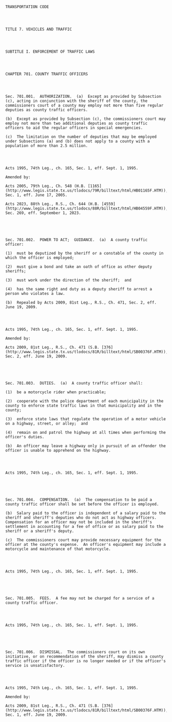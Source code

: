 ﻿
    
    
    	
    					
    
    
    TRANSPORTATION CODE
    
      
    
    
    TITLE 7. VEHICLES AND TRAFFIC
    
      
    
    
    SUBTITLE I. ENFORCEMENT OF TRAFFIC LAWS
    
      
    
    
    CHAPTER 701. COUNTY TRAFFIC OFFICERS
    
      
    
    
    Sec. 701.001.  AUTHORIZATION.  (a)  Except as provided by Subsection (c), acting in conjunction with the sheriff of the county, the commissioners court of a county may employ not more than five regular deputies as county traffic officers.
    
    (b)  Except as provided by Subsection (c), the commissioners court may employ not more than two additional deputies as county traffic officers to aid the regular officers in special emergencies.
    
    (c)  The limitation on the number of deputies that may be employed under Subsections (a) and (b) does not apply to a county with a population of more than 2.5 million.
    
    
    
    
    Acts 1995, 74th Leg., ch. 165, Sec. 1, eff. Sept. 1, 1995.
    
    Amended by: 
    
    Acts 2005, 79th Leg., Ch. 548 (H.B. [1165](http://www.legis.state.tx.us/tlodocs/79R/billtext/html/HB01165F.HTM)), Sec. 1, eff. June 17, 2005.
    
    Acts 2023, 88th Leg., R.S., Ch. 644 (H.B. [4559](http://www.legis.state.tx.us/tlodocs/88R/billtext/html/HB04559F.HTM)), Sec. 269, eff. September 1, 2023.
    
    
    
    
    
    Sec. 701.002.  POWER TO ACT;  GUIDANCE.  (a)  A county traffic officer:
    
    (1)  must be deputized by the sheriff or a constable of the county in which the officer is employed;
    
    (2)  must give a bond and take an oath of office as other deputy sheriffs;
    
    (3)  must work under the direction of the sheriff;  and
    
    (4)  has the same right and duty as a deputy sheriff to arrest a person who violates a law.
    
    (b)  Repealed by Acts 2009, 81st Leg., R.S., Ch. 471, Sec. 2, eff. June 19, 2009.
    
    
    
    
    Acts 1995, 74th Leg., ch. 165, Sec. 1, eff. Sept. 1, 1995.
    
    Amended by: 
    
    Acts 2009, 81st Leg., R.S., Ch. 471 (S.B. [376](http://www.legis.state.tx.us/tlodocs/81R/billtext/html/SB00376F.HTM)), Sec. 2, eff. June 19, 2009.
    
    
    
    
    
    Sec. 701.003.  DUTIES.  (a)  A county traffic officer shall:
    
    (1)  be a motorcycle rider when practicable;
    
    (2)  cooperate with the police department of each municipality in the county to enforce state traffic laws in that municipality and in the county;
    
    (3)  enforce state laws that regulate the operation of a motor vehicle on a highway, street, or alley;  and
    
    (4)  remain on and patrol the highway at all times when performing the officer's duties.
    
    (b)  An officer may leave a highway only in pursuit of an offender the officer is unable to apprehend on the highway.
    
    
    
    
    Acts 1995, 74th Leg., ch. 165, Sec. 1, eff. Sept. 1, 1995.
    
    
    
    
    
    Sec. 701.004.  COMPENSATION.  (a)  The compensation to be paid a county traffic officer shall be set before the officer is employed.
    
    (b)  Salary paid to the officer is independent of a salary paid to the sheriff and sheriff's deputies who do not act as highway officers.  Compensation for an officer may not be included in the sheriff's settlement in accounting for a fee of office or as salary paid to the sheriff or a sheriff's deputy.
    
    (c)  The commissioners court may provide necessary equipment for the officer at the county's expense.  An officer's equipment may include a motorcycle and maintenance of that motorcycle.
    
    
    
    
    Acts 1995, 74th Leg., ch. 165, Sec. 1, eff. Sept. 1, 1995.
    
    
    
    
    
    Sec. 701.005.  FEES.  A fee may not be charged for a service of a county traffic officer.
    
    
    
    
    Acts 1995, 74th Leg., ch. 165, Sec. 1, eff. Sept. 1, 1995.
    
    
    
    
    
    Sec. 701.006.  DISMISSAL.  The commissioners court on its own initiative, or on recommendation of the sheriff, may dismiss a county traffic officer if the officer is no longer needed or if the officer's service is unsatisfactory.
    
    
    
    
    Acts 1995, 74th Leg., ch. 165, Sec. 1, eff. Sept. 1, 1995.
    
    Amended by: 
    
    Acts 2009, 81st Leg., R.S., Ch. 471 (S.B. [376](http://www.legis.state.tx.us/tlodocs/81R/billtext/html/SB00376F.HTM)), Sec. 1, eff. June 19, 2009.
    
    
    
    
    				
